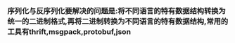 ### 序列化与反序列化要解决的问题是:将不同语言的特有数据结构转换为统一的二进制格式,再将二进制转换为不同语言的特有数据结构,常用的工具有thrift,msgpack,protobuf,json


